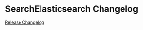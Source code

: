# SearchElasticsearch Changelog

[Release Changelog](https://github.com/spryker/search-elasticsearch/releases)
